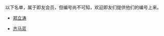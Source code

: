 
以下名单，属于即友会员，但编号尚不可知，欢迎即友们提供他们的编号上来。

- [郑立涛](https://web.okjike.com/u/70f2e094-0f47-49d8-b476-d141359bfcba)

- [齐马蓝](https://web.okjike.com/u/2FEA4ABE-39F7-49F2-8AFD-4A5A39902D75)
